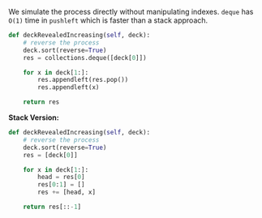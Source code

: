 We simulate the process directly without manipulating indexes. `deque` has `O(1)` time in `pushleft` which is faster than a stack approach.
```python
def deckRevealedIncreasing(self, deck):
	# reverse the process
	deck.sort(reverse=True)
	res = collections.deque([deck[0]])

	for x in deck[1:]:
		res.appendleft(res.pop())
		res.appendleft(x)

	return res
```
**Stack Version:**  
```python
def deckRevealedIncreasing(self, deck):
	# reverse the process
	deck.sort(reverse=True)
	res = [deck[0]]

	for x in deck[1:]:
		head = res[0]
		res[0:1] = []
		res += [head, x]

	return res[::-1]
```
